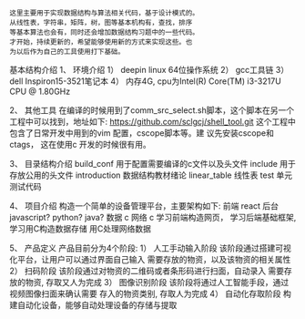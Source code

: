 	这里主要用于实现数据结构与算法相关代码，基于设计模式的。
	从线性表，字符串，矩阵，树，图等基本机构有，查找，排序
	等基本算法也会有，同时还会增加数据结构习题中的一些代码。
	才开始，持续更新的，希望能够使用新的方式来实现这些。也
	为以后作为自己的工具使用打下基础。

基本结构介绍
1、	环境介绍
	1）	deepin linux 64位操作系统
	2）	gcc工具链
	3）	dell Inspiron15-3521笔记本
	4）	内存4G, cpu为Intel(R) Core(TM) i3-3217U CPU @ 1.80GHz

2、	其他工具
	在编译的时候用到了comm_src_select.sh脚本，这个脚本在另一个
	工程中可以找到，地址如下:
		https://github.com/sclgcj/shell_tool.git
	这个工程中包含了日常开发中用到的vim 配置，cscope脚本等。建
	议先安装cscope和ctags， 这在使用c 开发的时候很有用。

3、	目录结构介绍
	build_conf				用于配置需要编译的c文件以及头文件
	include					用于存放公用的头文件
	introduction			数据结构教材绪论
	linear_table			线性表
	test					单元测试代码

4、	项目介绍
	构造一个简单的设备管理平台，主要架构如下:
		前端 react
		后台 javascript? python? java?
		数据 c
		网络 c
	学习前端构造网页， 学习后端基础框架, 学习用C构造数据存储
	用C处理网络数据

5、	产品定义
	产品目前分为4个阶段:
	1） 人工手动输入阶段
		该阶段通过搭建可视化平台，让用户可以通过界面自己输入
		需要存放的物资，以及该物资的相关属性
	2）	扫码阶段
		该阶段通过对物资的二维码或者条形码进行扫面，自动录入
		需要存放的物资, 存取又人为完成
	3）	图像识别阶段
		该阶段将通过人工智能手段，通过视频图像扫面来确认需要
		存入的物资类别, 存取人为完成
	4） 自动化存取阶段
		构建自动化设备，能够自动处理设备的存储与提取

